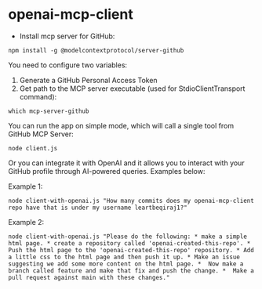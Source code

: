 # openai-mcp-client

* Install mcp server for GitHub:
```
npm install -g @modelcontextprotocol/server-github
```
You need to configure two variables:
1. Generate a GitHub Personal Access Token
2. Get path to the MCP server executable (used for StdioClientTransport command):
```
which mcp-server-github
```

You can run the app on simple mode, which will call a single tool from GitHub MCP Server:
```
node client.js
```

Or you can integrate it with OpenAI and it allows you to interact with your GitHub profile through AI-powered queries. Examples below:

Example 1:
```
node client-with-openai.js "How many commits does my openai-mcp-client repo have that is under my username leartbeqiraj1?"
```

Example 2:
```
node client-with-openai.js "Please do the following: * make a simple html page. * create a repository called 'openai-created-this-repo'. * Push the html page to the 'openai-created-this-repo' repository. * Add a little css to the html page and then push it up. * Make an issue suggesting we add some more content on the html page. *  Now make a branch called feature and make that fix and push the change. *  Make a pull request against main with these changes."
```

